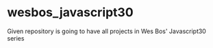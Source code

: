 # wesbos_javascript30
Given repository is going to have all projects in Wes Bos' Javascript30 series
